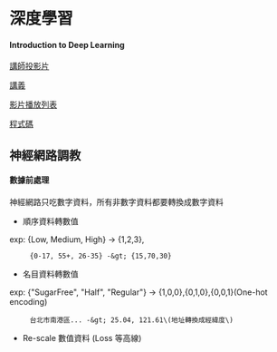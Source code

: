 # 深度學習

#### Introduction to Deep Learning

[講師投影片](https://drive.google.com/file/d/1F6Xz4b6iDR0iwsScEn_IqNM4gDXhCgDs/view)

[講義](https://drive.google.com/file/d/1IhRLFmpWlglxiPAZ1YJ8jb3Qmpq1jNsm/view)

[影片播放列表](https://www.youtube.com/playlist?list=PL1f_B9coMEeC38AHRAP2XnoffkoCEFV4K)

[程式碼](https://drive.google.com/drive/folders/1sH38d7elXKVpgsJCjPSOvIRa7cZDYDig)



## 神經網路調教

#### 數據前處理

神經網路只吃數字資料，所有非數字資料都要轉換成數字資料

* 順序資料轉數值 

exp: {Low, Medium, High} -&gt; {1,2,3}, 

         {0-17, 55+, 26-35} -&gt; {15,70,30}

* 名目資料轉數值 

exp: {"SugarFree", "Half", "Regular"} -&gt; {1,0,0},{0,1,0},{0,0,1}\(One-hot encoding\)

         台北市南港區... -&gt; 25.04, 121.61\(地址轉換成經緯度\)

* Re-scale 數值資料 \(Loss 等高線\)



